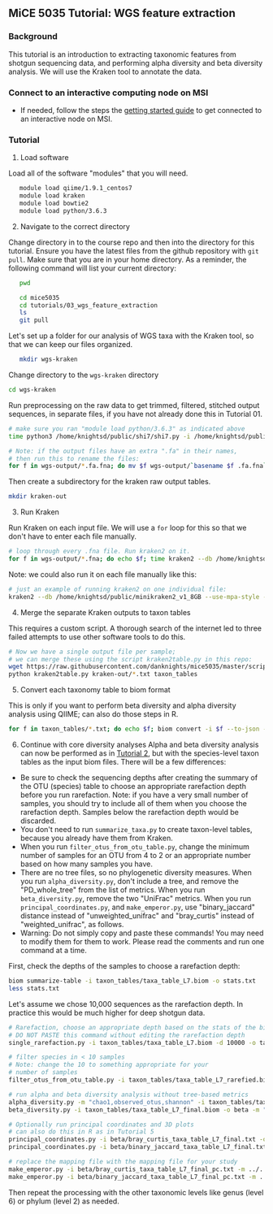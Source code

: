 ## MiCE 5035 Tutorial: WGS feature extraction

### Background
This tutorial is an introduction to extracting taxonomic features from shotgun sequencing data, and 
performing alpha diversity and beta diversity analysis. We will use the Kraken tool to annotate the data.

### Connect to an interactive computing node on MSI
- If needed, follow the steps the [getting started guide](../../README.md) to get connected to an interactive node on MSI.

### Tutorial

1. Load software
   
 Load all of the software "modules" that you will need.
 ```bash
    module load qiime/1.9.1_centos7
    module load kraken
    module load bowtie2
    module load python/3.6.3
 ```
 
2. Navigate to the correct directory

Change directory in to the course repo and then into the directory for this tutorial. Ensure you have the latest files from the github repository with `git pull`.
Make sure that you are in your home directory. As a reminder, the following command will list your current directory:
 ```bash
    pwd
 ```
 ```bash
    cd mice5035
    cd tutorials/03_wgs_feature_extraction
    ls
    git pull
 ```

Let's set up a folder for our analysis of WGS taxa with the Kraken tool, so that we can keep our files organized.
 ```bash
    mkdir wgs-kraken
 ```

Change directory to the `wgs-kraken` directory
```bash
cd wgs-kraken
```
Run preprocessing on the raw data to get trimmed, filtered, stitched output sequences, in separate files, if you have not already done this in Tutorial 01.
```bash
# make sure you ran "module load python/3.6.3" as indicated above
time python3 /home/knightsd/public/shi7/shi7.py -i /home/knightsd/public/imp/wgs-shallow -o wgs-output --combine_fasta False

# Note: if the output files have an extra ".fa" in their names,
# then run this to rename the files:
for f in wgs-output/*.fa.fna; do mv $f wgs-output/`basename $f .fa.fna`.fna; done
```

Then create a subdirectory for the kraken raw output tables.
```bash
mkdir kraken-out
```

3. Run Kraken

Run Kraken on each input file. We will use a `for` loop for this so that we don't have to enter each file manually.
```bash
# loop through every .fna file. Run kraken2 on it.
for f in wgs-output/*.fna; do echo $f; time kraken2 --db /home/knightsd/public/minikraken2_v1_8GB --use-mpa-style --output tmp --report kraken-out/`basename $f .fna`.txt --use-names $f; done
```

Note: we could also run it on each file manually like this:
```bash
# just an example of running kraken2 on one individual file:
kraken2 --db /home/knightsd/public/minikraken2_v1_8GB --use-mpa-style --output tmp --report kraken-out/SAMPLE_ID.txt --use-names wgs-output/SAMPLE_ID.fna
```

4. Merge the separate Kraken outputs to taxon tables

This requires a custom script. A thorough search of the internet led to three failed attempts to use other software tools to do this.

```bash
# Now we have a single output file per sample;
# we can merge these using the script kraken2table.py in this repo:
wget https://raw.githubusercontent.com/danknights/mice5035/master/scripts/kraken2table.py -O kraken2table.py
python kraken2table.py kraken-out/*.txt taxon_tables
```

5. Convert each taxonomy table to biom format

This is only if you want to perform beta diversity and alpha diversity analysis using QIIME; can also do those steps in R. 

```bash
for f in taxon_tables/*.txt; do echo $f; biom convert -i $f --to-json -o `dirname $f`/`basename $f .txt`.biom --process-obs-metadata taxonomy; done
```

6. Continue with core diversity analyses
Alpha and beta diversity analysis can now be performed as in [Tutorial 2](../02_16s_feature_extraction), but with the species-level taxon tables as the input biom files. There will be a few differences:
- Be sure to check the sequencing depths after creating the summary of the OTU (species) table to choose an appropriate rarefaction depth before you run rarefaction. Note: if you have a very small number of samples, you should try to include all of them when you choose the rarefaction depth. Samples below the rarefaction depth would be discarded.
- You don't need to run `summarize_taxa.py` to create taxon-level tables, because you already have them from Kraken.
- When you run `filter_otus_from_otu_table.py`, change the minimum number of samples for an OTU from 4 to 2 or an appropriate number based on how many samples you have.
- There are no tree files, so no phylogenetic diversity measures. When you run `alpha_diversity.py`, don't include a tree, and remove the "PD_whole_tree" from the list of metrics. When you run `beta_diversity.py`, remove the two "UniFrac" metrics. When you run `principal_coordinates.py`, and `make_emperor.py`, use "binary_jaccard" distance instead of "unweighted_unifrac" and "bray_curtis" instead of "weighted_unifrac", as follows.
- Warning: Do not simply copy and paste these commands! You may need to modify them for them to work. Please read the comments and run one command at a time.

First, check the depths of the samples to choose a rarefaction depth:

```bash
biom summarize-table -i taxon_tables/taxa_table_L7.biom -o stats.txt
less stats.txt
```

Let's assume we chose 10,000 sequences as the rarefaction depth. In practice this would be much higher for deep shotgun data. 

```bash
# Rarefaction, choose an appropriate depth based on the stats of the biom table
# DO NOT PASTE this command without editing the rarefaction depth
single_rarefaction.py -i taxon_tables/taxa_table_L7.biom -d 10000 -o taxon_tables/taxa_table_L7_rarefied.biom

# filter species in < 10 samples
# Note: change the 10 to something appropriate for your
# number of samples
filter_otus_from_otu_table.py -i taxon_tables/taxa_table_L7_rarefied.biom -o taxon_tables/taxa_table_L7_final.biom -s 10

# run alpha and beta diversity analysis without tree-based metrics
alpha_diversity.py -m "chao1,observed_otus,shannon" -i taxon_tables/taxa_table_L7_final.biom -o alpha-diversity.txt
beta_diversity.py -i taxon_tables/taxa_table_L7_final.biom -o beta -m "bray_curtis,binary_jaccard"

# Optionally run principal coordinates and 3D plots
# can also do this in R as in Tutorial 5
principal_coordinates.py -i beta/bray_curtis_taxa_table_L7_final.txt -o beta/bray_curtis_taxa_table_L7_final_pc.txt
principal_coordinates.py -i beta/binary_jaccard_taxa_table_L7_final.txt -o beta/binary_jaccard_taxa_table_L7_final_pc.txt

# replace the mapping file with the mapping file for your study
make_emperor.py -i beta/bray_curtis_taxa_table_L7_final_pc.txt -m ../../../data/imp/map.txt -o 3dplots-bray-curtis
make_emperor.py -i beta/binary_jaccard_taxa_table_L7_final_pc.txt -m ../../../data/imp/map.txt -o 3dplots-binary-jaccard

```

Then repeat the processing with the other taxonomic levels like genus (level 6) or phylum (level 2) as needed. 



